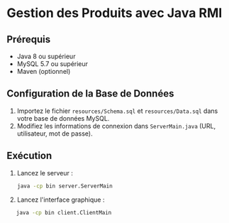 # Gestion des Produits avec Java RMI

## Prérequis
- Java 8 ou supérieur
- MySQL 5.7 ou supérieur
- Maven (optionnel)

## Configuration de la Base de Données
1. Importez le fichier `resources/Schema.sql` et `resources/Data.sql` dans votre base de données MySQL.
2. Modifiez les informations de connexion dans `ServerMain.java` (URL, utilisateur, mot de passe).

## Exécution
1. Lancez le serveur :
   ```bash
   java -cp bin server.ServerMain

2. Lancez l'interface graphique :

```bash
   java -cp bin client.ClientMain
